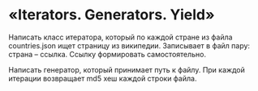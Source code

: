 # «Iterators. Generators. Yield»
Написать класс итератора, который по каждой стране из файла countries.json ищет страницу из википедии.
Записывает в файл пару: страна – ссылка. Ссылку формировать самостоятельно.

Написать генератор, который принимает путь к файлу. При каждой итерации возвращает md5 хеш каждой строки файла.
